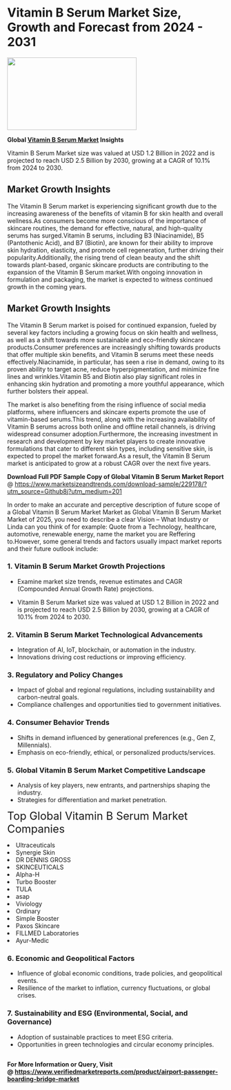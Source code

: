 <H1>Vitamin B Serum Market Size, Growth and Forecast from 2024 - 2031</H1><img class="aligncenter size-medium wp-image-584254" src="https://thirdeyenews.in/wp-content/uploads/2024/09/Global-Market-Research-300x168.jpeg" alt="" width="300" height="168" /><p><strong>Global&nbsp;<a href="https://www.marketsizeandtrends.com/download-sample/229178/?utm_source=Github8j?utm_medium=201">Vitamin B Serum Market</a> Insights</strong></p><p>Vitamin B Serum Market size was valued at USD 1.2 Billion in 2022 and is projected to reach USD 2.5 Billion by 2030, growing at a CAGR of 10.1% from 2024 to 2030.</p><p><h2>Market Growth Insights</h2> <p>The Vitamin B Serum market is experiencing significant growth due to the increasing awareness of the benefits of vitamin B for skin health and overall wellness.As consumers become more conscious of the importance of skincare routines, the demand for effective, natural, and high-quality serums has surged.Vitamin B serums, including B3 (Niacinamide), B5 (Pantothenic Acid), and B7 (Biotin), are known for their ability to improve skin hydration, elasticity, and promote cell regeneration, further driving their popularity.Additionally, the rising trend of clean beauty and the shift towards plant-based, organic skincare products are contributing to the expansion of the Vitamin B Serum market.With ongoing innovation in formulation and packaging, the market is expected to witness continued growth in the coming years.</p> <h2>Market Growth Insights</h2> <p>The Vitamin B Serum market is poised for continued expansion, fueled by several key factors including a growing focus on skin health and wellness, as well as a shift towards more sustainable and eco-friendly skincare products.Consumer preferences are increasingly shifting towards products that offer multiple skin benefits, and Vitamin B serums meet these needs effectively.Niacinamide, in particular, has seen a rise in demand, owing to its proven ability to target acne, reduce hyperpigmentation, and minimize fine lines and wrinkles.Vitamin B5 and Biotin also play significant roles in enhancing skin hydration and promoting a more youthful appearance, which further bolsters their appeal.</p> <p>The market is also benefiting from the rising influence of social media platforms, where influencers and skincare experts promote the use of vitamin-based serums.This trend, along with the increasing availability of Vitamin B serums across both online and offline retail channels, is driving widespread consumer adoption.Furthermore, the increasing investment in research and development by key market players to create innovative formulations that cater to different skin types, including sensitive skin, is expected to propel the market forward.As a result, the Vitamin B Serum market is anticipated to grow at a robust CAGR over the next five years.</p> <p><span class=""><strong>Download Full PDF Sample Copy of Global Vitamin B Serum Market Report</strong> @ <a href="https://www.marketsizeandtrends.com/download-sample/229178/?utm_source=Github8j?utm_medium=201" target="_blank">https://www.marketsizeandtrends.com/download-sample/229178/?utm_source=Github8j?utm_medium=201</a></span></p><p>In order to make an accurate and perceptive description of future scope of a Global&nbsp;Vitamin B Serum Market Market as Global&nbsp;Vitamin B Serum Market Market of 2025, you need to describe a clear Vision &ndash; What Industry or Linda can you think of for example: Quote from a Technology, healthcare, automotive, renewable energy, name the market you are Reffering to.However, some general trends and factors usually impact market reports and their future outlook include:</p><h3>1.&nbsp;<strong>Vitamin B Serum Market Growth Projections</strong></h3><ul><li>Examine market size trends, revenue estimates and CAGR (Compounded Annual Growth Rate) projections.</li><li><p>Vitamin B Serum Market size was valued at USD 1.2 Billion in 2022 and is projected to reach USD 2.5 Billion by 2030, growing at a CAGR of 10.1% from 2024 to 2030.</p></li></ul><h3>2.&nbsp;<strong>Vitamin B Serum Market Technological Advancements</strong></h3><ul><li>Integration of AI, IoT, blockchain, or automation in the industry.</li><li>Innovations driving cost reductions or improving efficiency.</li></ul><h3>3.&nbsp;<strong>Regulatory and Policy Changes</strong></h3><ul><li>Impact of global and regional regulations, including sustainability and carbon-neutral goals.</li><li>Compliance challenges and opportunities tied to government initiatives.</li></ul><h3>4.&nbsp;<strong>Consumer Behavior Trends</strong></h3><ul><li>Shifts in demand influenced by generational preferences (e.g., Gen Z, Millennials).</li><li>Emphasis on eco-friendly, ethical, or personalized products/services.</li></ul><h3>5.&nbsp;<strong>Global Vitamin B Serum Market Competitive Landscape</strong></h3><ul><li>Analysis of key players, new entrants, and partnerships shaping the industry.</li><li>Strategies for differentiation and market penetration.</li></ul><p data-pm-slice="1 1 []"><span style="color: inherit; font-family: inherit; font-size: 25px;">Top Global Vitamin B Serum Market Companies</span></p><div class="" data-test-id=""><p><li>Ultraceuticals</li><li> Synergie Skin</li><li> DR DENNIS GROSS</li><li> SKINCEUTICALS</li><li> Alpha-H</li><li> Turbo Booster</li><li> TULA</li><li> asap</li><li> Viviology</li><li> Ordinary</li><li> Simple Booster</li><li> Paxos Skincare</li><li> FILLMED Laboratories</li><li> Ayur-Medic</li></p></div><h3>6.&nbsp;<strong>Economic and Geopolitical Factors</strong></h3><ul><li>Influence of global economic conditions, trade policies, and geopolitical events.</li><li>Resilience of the market to inflation, currency fluctuations, or global crises.</li></ul><h3>7.&nbsp;<strong>Sustainability and ESG (Environmental, Social, and Governance)</strong></h3><ul><li>Adoption of sustainable practices to meet ESG criteria.</li><li>Opportunities in green technologies and circular economy principles.</li></ul><h2><strong style="font-size: 14px;">For More Information or Query, Visit @&nbsp;</strong><a style="background-color: #ffffff; font-size: 14px;" href="https://www.marketsizeandtrends.com/report/vitamin-b-serum-market/" target="_blank">https://www.verifiedmarketreports.com/product/airport-passenger-boarding-bridge-market</a></h2>